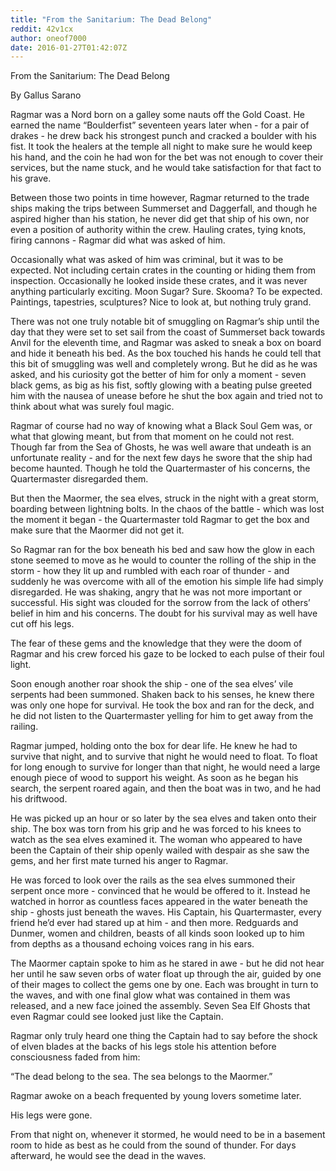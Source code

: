 ```yaml
---
title: "From the Sanitarium: The Dead Belong"
reddit: 42v1cx
author: oneof7000
date: 2016-01-27T01:42:07Z
---
```


From the Sanitarium: The Dead Belong

By Gallus Sarano

Ragmar was a Nord born on a galley some nauts off the Gold Coast. He earned the name “Boulderfist” seventeen years later when - for a pair of drakes - he drew back his strongest punch and cracked a boulder with his fist. It took the healers at the temple all night to make sure he would keep his hand, and the coin he had won for the bet was not enough to cover their services, but the name stuck, and he would take satisfaction for that fact to his grave.

Between those two points in time however, Ragmar returned to the trade ships making the trips between Summerset and Daggerfall, and though he aspired higher than his station, he never did get that ship of his own, nor even a position of authority within the crew. Hauling crates, tying knots, firing cannons - Ragmar did what was asked of him.

Occasionally what was asked of him was criminal, but it was to be expected. Not including certain crates in the counting or hiding them from inspection. Occasionally he looked inside these crates, and it was never anything particularly exciting. Moon Sugar? Sure. Skooma? To be expected. Paintings, tapestries, sculptures? Nice to look at, but nothing truly grand.

There was not one truly notable bit of smuggling on Ragmar’s ship until the day that they were set to set sail from the coast of Summerset back towards Anvil for the eleventh time, and Ragmar was asked to sneak a box on board and hide it beneath his bed. As the box touched his hands he could tell that this bit of smuggling was well and completely wrong. But he did as he was asked, and his curiosity got the better of him for only a moment - seven black gems, as big as his fist, softly glowing with a beating pulse greeted him with the nausea of unease before he shut the box again and tried not to think about what was surely foul magic.

Ragmar of course had no way of knowing what a Black Soul Gem was, or what that glowing meant, but from that moment on he could not rest. Though far from the Sea of Ghosts, he was well aware that undeath is an unfortunate reality - and for the next few days he swore that the ship had become haunted. Though he told the Quartermaster of his concerns, the Quartermaster disregarded them.

But then the Maormer, the sea elves, struck in the night with a great storm, boarding between lightning bolts. In the chaos of the battle - which was lost the moment it began - the Quartermaster told Ragmar to get the box and make sure that the Maormer did not get it.

So Ragmar ran for the box beneath his bed and saw how the glow in each stone seemed to move as he would to counter the rolling of the ship in the storm - how they lit up and rumbled with each roar of thunder - and suddenly he was overcome with all of the emotion his simple life had simply disregarded. He was shaking, angry that he was not more important or successful. His sight was clouded for the sorrow from the lack of others’ belief in him and his concerns. The doubt for his survival may as well have cut off his legs.

The fear of these gems and the knowledge that they were the doom of Ragmar and his crew forced his gaze to be locked to each pulse of their foul light.

Soon enough another roar shook the ship - one of the sea elves’ vile serpents had been summoned. Shaken back to his senses, he knew there was only one hope for survival. He took the box and ran for the deck, and he did not listen to the Quartermaster yelling for him to get away from the railing.

Ragmar jumped, holding onto the box for dear life. He knew he had to survive that night, and to survive that night he would need to float. To float for long enough to survive for longer than that night, he would need a large enough piece of wood to support his weight. As soon as he began his search, the serpent roared again, and then the boat was in two, and he had his driftwood.

He was picked up an hour or so later by the sea elves and taken onto their ship. The box was torn from his grip and he was forced to his knees to watch as the sea elves examined it. The woman who appeared to have been the Captain of their ship openly wailed with despair as she saw the gems, and her first mate turned his anger to Ragmar.

He was forced to look over the rails as the sea elves summoned their serpent once more - convinced that he would be offered to it. Instead he watched in horror as countless faces appeared in the water beneath the ship - ghosts just beneath the waves. His Captain, his Quartermaster, every friend he’d ever had stared up at him - and then more. Redguards and Dunmer, women and children, beasts of all kinds soon looked up to him from depths as a thousand echoing voices rang in his ears.

The Maormer captain spoke to him as he stared in awe - but he did not hear her until he saw seven orbs of water float up through the air, guided by one of their mages to collect the gems one by one. Each was brought in turn to the waves, and with one final glow what was contained in them was released, and a new face joined the assembly. Seven Sea Elf Ghosts that even Ragmar could see looked just like the Captain.

Ragmar only truly heard one thing the Captain had to say before the shock of elven blades at the backs of his legs stole his attention before consciousness faded from him:

“The dead belong to the sea. The sea belongs to the Maormer.”

Ragmar awoke on a beach frequented by young lovers sometime later. 

His legs were gone.

From that night on, whenever it stormed, he would need to be in a basement room to hide as best as he could from the sound of thunder. For days afterward, he would see the dead in the waves.
